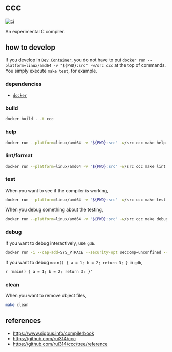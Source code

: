 # ccc

[![ci](https://github.com/diohabara/ccc/actions/workflows/ci.yaml/badge.svg)](https://github.com/diohabara/ccc/actions/workflows/ci.yaml)

An experimental C compiler.

## how to develop

If you develop in [`Dev Container`](https://code.visualstudio.com/docs/remote/containers), you do not have to put `docker run --platform=linux/amd64 -v "${PWD}:src" -w/src ccc` at the top of commands. You simply execute `make test`, for example.

### dependencies

- [`docker`](https://www.docker.com/)

### build

```bash
docker build . -t ccc
```

### help

```bash
docker run --platform=linux/amd64 -v "${PWD}:src" -w/src ccc make help
```

### lint/format

```bash
docker run --platform=linux/amd64 -v "${PWD}:src" -w/src ccc make lint
```

### test

When you want to see if the compiler is working,

```bash
docker run --platform=linux/amd64 -v "${PWD}:src" -w/src ccc make test
```

When you debug something about the testing,

```bash
docker run --platform=linux/amd64 -v "${PWD}:src" -w/src ccc make debug
```

### debug

If you want to debug interactively, use `gdb`.

```bash
docker run -i --cap-add=SYS_PTRACE --security-opt seccomp=unconfined --platform=linux/amd64 -v "${PWD}:/src" -w/src ccc bash -c "make; gdb ./ccc"
```

If you want to debug `main() { a = 1; b = 2; return 3; }` in `gdb`,

```gdb
r 'main() { a = 1; b = 2; return 3; }'
```

### clean

When you want to remove object files,

```bash
make clean
```

## references

- <https://www.sigbus.info/compilerbook>
- <https://github.com/rui314/ccc>
- <https://github.com/rui314/ccc/tree/reference>
